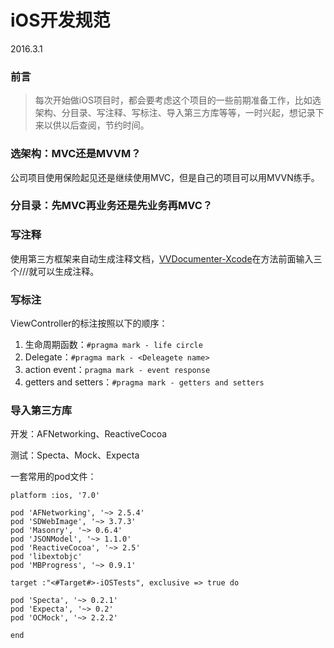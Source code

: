 # iOS开发规范

2016.3.1

### 前言

> 每次开始做iOS项目时，都会要考虑这个项目的一些前期准备工作，比如选架构、分目录、写注释、写标注、导入第三方库等等，一时兴起，想记录下来以供以后查阅，节约时间。

### 选架构：MVC还是MVVM？

公司项目使用保险起见还是继续使用MVC，但是自己的项目可以用MVVN练手。

### 分目录：先MVC再业务还是先业务再MVC？



### 写注释

使用第三方框架来自动生成注释文档，[VVDocumenter-Xcode](https://github.com/onevcat/VVDocumenter-Xcode)在方法前面输入三个///就可以生成注释。

### 写标注

ViewController的标注按照以下的顺序：

1. 生命周期函数：`#pragma mark - life circle`
2. Delegate：`#pragma mark - <Deleagete name>`
3. action event：`pragma mark - event response`
4. getters and setters：`#pragma mark - getters and setters`

### 导入第三方库

开发：AFNetworking、ReactiveCocoa

测试：Specta、Mock、Expecta

一套常用的pod文件：

``` 
platform :ios, '7.0'

pod 'AFNetworking', '~> 2.5.4'
pod 'SDWebImage', '~> 3.7.3'
pod 'Masonry', '~> 0.6.4'
pod 'JSONModel', '~> 1.1.0'
pod 'ReactiveCocoa', '~> 2.5'
pod 'libextobjc'
pod 'MBProgress', '~> 0.9.1'

target :"<#Target#>-iOSTests", exclusive => true do

pod 'Specta', '~> 0.2.1'
pod 'Expecta', '~> 0.2'
pod 'OCMock', '~> 2.2.2'

end
```